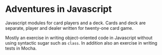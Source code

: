# Adventures in Javascript
Javascript modules for card players and a deck. Cards and deck are separate, player and dealer written for twenty-one card game.

Mostly an exercise in writing object-oriented code in Javascript without using syntactic sugar such as `class`. In addition also an 
exercise in writing tests in Mocha. 
